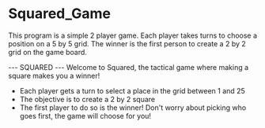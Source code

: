 # Squared_Game
This program is a simple 2 player game. Each player takes turns to choose a position on a 5 by 5 grid. The winner is the first person to create a 2 by 2 grid on the game board.

--- SQUARED ---
Welcome to Squared, the tactical game where making a square makes you a winner!
- Each player gets a turn to select a place in the grid between 1 and 25
- The objective is to create a 2 by 2 square
- The first player to do so is the winner!
Don't worry about picking who goes first, the game will choose for you!
